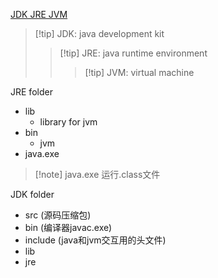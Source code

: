 [JDK JRE JVM](https://www.oryoy.com/news/android-kai-fa-jie-mi-jdk-yu-jre-de-qu-bie-yu-lian-xi-kai-fa-zhe-bi-kan.html)

> [!tip] JDK: java development kit
> >[!tip] JRE: java runtime environment
> > >[!tip] JVM: virtual machine

JRE folder
- lib
	- library for jvm
- bin
	- jvm
- java.exe

>[!note] java.exe 运行.class文件

JDK folder
- src (源码压缩包)
- bin (编译器javac.exe)
- include (java和jvm交互用的头文件)
- lib
- jre




